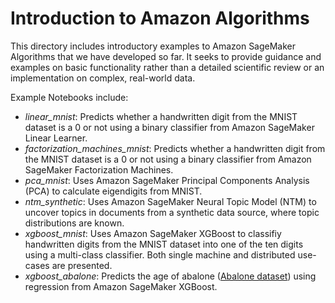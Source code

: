 # Introduction to Amazon Algorithms

This directory includes introductory examples to Amazon SageMaker Algorithms that we have developed so far.  It seeks to provide guidance and examples on basic functionality rather than a detailed scientific review or an implementation on complex, real-world data.

Example Notebooks include:
- *linear_mnist*: Predicts whether a handwritten digit from the MNIST dataset is a 0 or not using a binary classifier from Amazon SageMaker Linear Learner.
- *factorization_machines_mnist*: Predicts whether a handwritten digit from the MNIST dataset is a 0 or not using a binary classifier from Amazon SageMaker Factorization Machines.
- *pca_mnist*: Uses Amazon SageMaker Principal Components Analysis (PCA) to calculate eigendigits from MNIST.
- *ntm_synthetic*: Uses Amazon SageMaker Neural Topic Model (NTM) to uncover topics in documents from a synthetic data source, where topic distributions are known.
- *xgboost_mnist*: Uses Amazon SageMaker XGBoost to classifiy handwritten digits from the MNIST dataset into one of the ten digits using a multi-class classifier. Both single machine and distributed use-cases are presented. 
- *xgboost_abalone*: Predicts the age of abalone ([Abalone dataset](https://www.csie.ntu.edu.tw/~cjlin/libsvmtools/datasets/regression.html)) using regression from Amazon SageMaker XGBoost.
